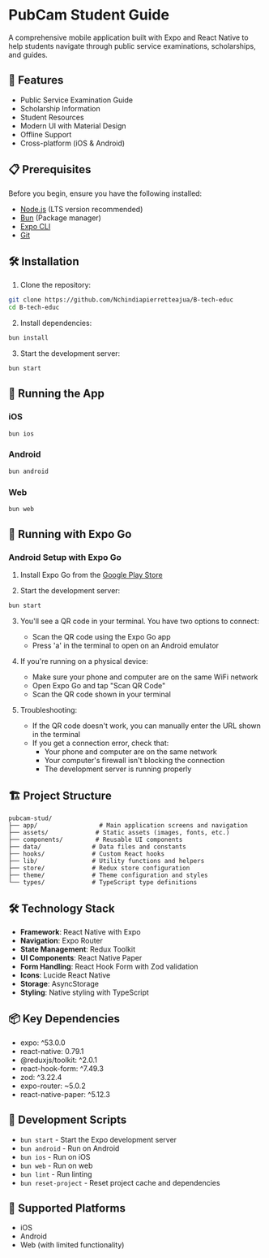 # PubCam Student Guide

A comprehensive mobile application built with Expo and React Native to help students navigate through public service examinations, scholarships, and guides.

## 🚀 Features

- Public Service Examination Guide
- Scholarship Information
- Student Resources
- Modern UI with Material Design
- Offline Support
- Cross-platform (iOS & Android)

## 📋 Prerequisites

Before you begin, ensure you have the following installed:

- [Node.js](https://nodejs.org/) (LTS version recommended)
- [Bun](https://bun.sh/) (Package manager)
- [Expo CLI](https://docs.expo.dev/get-started/installation/)
- [Git](https://git-scm.com/)

## 🛠️ Installation

1. Clone the repository:

```bash
git clone https://github.com/Nchindiapierretteajua/B-tech-educ
cd B-tech-educ
```

2. Install dependencies:

```bash
bun install
```

3. Start the development server:

```bash
bun start
```

## 📱 Running the App

### iOS

```bash
bun ios
```

### Android

```bash
bun android
```

### Web

```bash
bun web
```

## 📱 Running with Expo Go

### Android Setup with Expo Go

1. Install Expo Go from the [Google Play Store](https://play.google.com/store/apps/details?id=host.exp.exponent)

2. Start the development server:

```bash
bun start
```

3. You'll see a QR code in your terminal. You have two options to connect:

   - Scan the QR code using the Expo Go app
   - Press 'a' in the terminal to open on an Android emulator

4. If you're running on a physical device:

   - Make sure your phone and computer are on the same WiFi network
   - Open Expo Go and tap "Scan QR Code"
   - Scan the QR code shown in your terminal

5. Troubleshooting:
   - If the QR code doesn't work, you can manually enter the URL shown in the terminal
   - If you get a connection error, check that:
     - Your phone and computer are on the same network
     - Your computer's firewall isn't blocking the connection
     - The development server is running properly

## 🏗️ Project Structure

```
pubcam-stud/
├── app/                 # Main application screens and navigation
├── assets/             # Static assets (images, fonts, etc.)
├── components/         # Reusable UI components
├── data/              # Data files and constants
├── hooks/             # Custom React hooks
├── lib/               # Utility functions and helpers
├── store/             # Redux store configuration
├── theme/             # Theme configuration and styles
└── types/             # TypeScript type definitions
```

## 🛠️ Technology Stack

- **Framework**: React Native with Expo
- **Navigation**: Expo Router
- **State Management**: Redux Toolkit
- **UI Components**: React Native Paper
- **Form Handling**: React Hook Form with Zod validation
- **Icons**: Lucide React Native
- **Storage**: AsyncStorage
- **Styling**: Native styling with TypeScript

## 📦 Key Dependencies

- expo: ^53.0.0
- react-native: 0.79.1
- @reduxjs/toolkit: ^2.0.1
- react-hook-form: ^7.49.3
- zod: ^3.22.4
- expo-router: ~5.0.2
- react-native-paper: ^5.12.3

## 🔧 Development Scripts

- `bun start` - Start the Expo development server
- `bun android` - Run on Android
- `bun ios` - Run on iOS
- `bun web` - Run on web
- `bun lint` - Run linting
- `bun reset-project` - Reset project cache and dependencies

## 📱 Supported Platforms

- iOS
- Android
- Web (with limited functionality)

